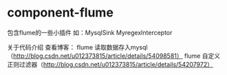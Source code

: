 # component-flume
 包含flume的一些小插件  如：MysqlSink   MyregexInterceptor
 
 关于代码介绍 查看博客： 
 flume 读取数据存入mysql（http://blog.csdn.net/u012373815/article/details/54098581）
 flume 自定义正则过滤器（http://blog.csdn.net/u012373815/article/details/54207972）
